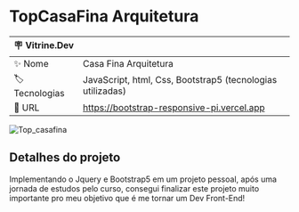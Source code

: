 # TopCasaFina Arquitetura



| :placard: Vitrine.Dev |     |
| -------------  | --- |
| :sparkles: Nome        | Casa Fina Arquitetura
| :label: Tecnologias | JavaScript, html, Css, Bootstrap5 (tecnologias utilizadas)
| :rocket: URL         | https://bootstrap-responsive-pi.vercel.app


<!-- Inserir imagem com a #vitrinedev ao final do link -->

![Top_casafina](https://user-images.githubusercontent.com/111453394/204038426-f176287f-8874-4593-8d07-0625e2ebd3a3.png#vitrinedev)

## Detalhes do projeto

Implementando o Jquery e Bootstrap5 em um projeto pessoal, após uma jornada de estudos pelo curso, consegui finalizar este projeto muito importante pro meu objetivo que é me tornar um Dev Front-End!
